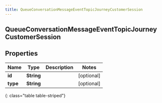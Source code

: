 ```yaml
---
title: QueueConversationMessageEventTopicJourneyCustomerSession
---
```

## QueueConversationMessageEventTopicJourneyCustomerSession


## Properties

| Name | Type | Description | Notes |
| ------------ | ------------- | ------------- | ------------- |
| **id** | **String** |  |  [optional] |
| **type** | **String** |  |  [optional] |
{: class="table table-striped"}



